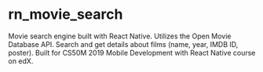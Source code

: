 # rn_movie_search
Movie search engine built with React Native. Utilizes the Open Movie Database API. Search and get details about films (name, year, IMDB ID, poster). Built for CS50M 2019 Mobile Development with React Native course on edX. 
